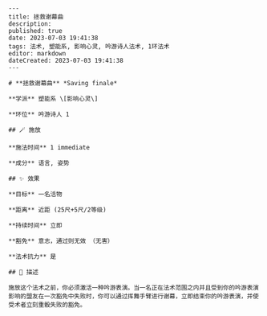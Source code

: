 
    ---
    title: 拯救谢幕曲
    description: 
    published: true
    date: 2023-07-03 19:41:38
    tags: 法术, 塑能系, 影响心灵, 吟游诗人法术, 1环法术
    editor: markdown
    dateCreated: 2023-07-03 19:41:38
    ---

    # **拯救谢幕曲** *Saving finale*

    **学派** 塑能系 \[影响心灵\] 

    **环位** 吟游诗人 1

    ## 🪄 施放

    **施法时间** 1 immediate

    **成分** 语言, 姿势

    ## ✨ 效果 

    **目标** 一名活物 

    **距离** 近距 (25尺+5尺/2等级)  

    **持续时间** 立即 

    **豁免** 意志，通过则无效 （无害）

    **法术抗力** 是

    ## 📖 描述

    施放这个法术之前，你必须激活一种吟游表演。当一名正在法术范围之内并且受到你的吟游表演影响的盟友在一次豁免中失败时，你可以通过挥舞手臂进行谢幕，立即结束你的吟游表演，并使受术者立刻重骰失败的豁免。
    